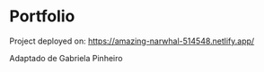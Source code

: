 # Portfolio

Project deployed on: https://amazing-narwhal-514548.netlify.app/

Adaptado de Gabriela Pinheiro 
